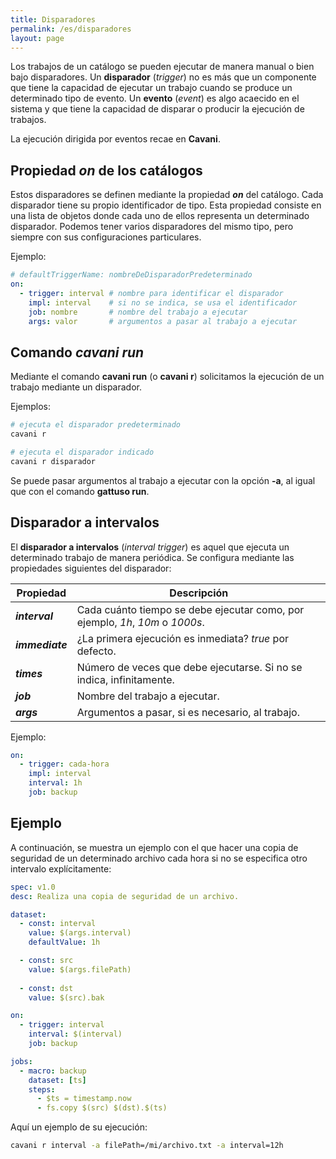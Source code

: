 ```yaml
---
title: Disparadores
permalink: /es/disparadores
layout: page
---
```


Los trabajos de un catálogo se pueden ejecutar de manera manual o bien bajo disparadores.
Un **disparador** (*trigger*) no es más que un componente que tiene la capacidad de ejecutar un trabajo cuando se produce un determinado tipo de evento.
Un **evento** (*event*) es algo acaecido en el sistema y que tiene la capacidad de disparar o producir la ejecución de trabajos.

La ejecución dirigida por eventos recae en **Cavani**.

## Propiedad *on* de los catálogos

Estos disparadores se definen mediante la propiedad ***on*** del catálogo.
Cada disparador tiene su propio identificador de tipo.
Esta propiedad consiste en una lista de objetos donde cada uno de ellos representa un determinado disparador.
Podemos tener varios disparadores del mismo tipo, pero siempre con sus configuraciones particulares.

Ejemplo:

```yaml
# defaultTriggerName: nombreDeDisparadorPredeterminado
on:
  - trigger: interval # nombre para identificar el disparador
    impl: interval    # si no se indica, se usa el identificador
    job: nombre       # nombre del trabajo a ejecutar
    args: valor       # argumentos a pasar al trabajo a ejecutar
```

## Comando *cavani run*

Mediante el comando **cavani run** (o **cavani r**) solicitamos la ejecución de un trabajo mediante un disparador.

Ejemplos:

```bash
# ejecuta el disparador predeterminado
cavani r

# ejecuta el disparador indicado
cavani r disparador
```

Se puede pasar argumentos al trabajo a ejecutar con la opción **-a**, al igual que con el comando **gattuso run**.

## Disparador a intervalos

El **disparador a intervalos** (*interval trigger*) es aquel que ejecuta un determinado trabajo de manera periódica.
Se configura mediante las propiedades siguientes del disparador:

Propiedad | Descripción
-- | --
***interval*** | Cada cuánto tiempo se debe ejecutar como, por ejemplo, *1h*, *10m* o *1000s*.
***immediate*** | ¿La primera ejecución es inmediata? *true* por defecto.
***times*** | Número de veces que debe ejecutarse. Si no se indica, infinitamente.
***job*** | Nombre del trabajo a ejecutar.
***args*** | Argumentos a pasar, si es necesario, al trabajo.

Ejemplo:

```yaml
on:
  - trigger: cada-hora
    impl: interval
    interval: 1h
    job: backup
```

## Ejemplo

A continuación, se muestra un ejemplo con el que hacer una copia de seguridad de un determinado archivo cada hora si no se especifica otro intervalo explícitamente:

```yaml
spec: v1.0
desc: Realiza una copia de seguridad de un archivo.

dataset:
  - const: interval
    value: $(args.interval)
    defaultValue: 1h

  - const: src
    value: $(args.filePath)
  
  - const: dst
    value: $(src).bak

on:
  - trigger: interval
    interval: $(interval)
    job: backup

jobs:
  - macro: backup
    dataset: [ts]
    steps:
      - $ts = timestamp.now
      - fs.copy $(src) $(dst).$(ts)
```

Aquí un ejemplo de su ejecución:

```bash
cavani r interval -a filePath=/mi/archivo.txt -a interval=12h
```
